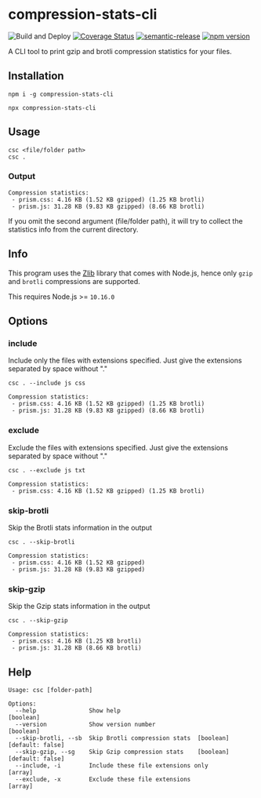 # compression-stats-cli

![Build and Deploy](https://github.com/rajasegar/compression-stats-cli/workflows/Build%20and%20Deploy/badge.svg)
[![Coverage Status](https://coveralls.io/repos/github/rajasegar/compression-stats-cli/badge.svg?branch=master)](https://coveralls.io/github/rajasegar/compression-stats-cli?branch=master)
[![semantic-release](https://img.shields.io/badge/%20%20%F0%9F%93%A6%F0%9F%9A%80-semantic--release-e10079.svg)](https://github.com/semantic-release/semantic-release)
[![npm version](http://img.shields.io/npm/v/compression-stats-cli.svg?style=flat)](https://npmjs.org/package/compression-stats-cli "View this project on npm")

A CLI tool to print gzip and brotli compression statistics for your files.

## Installation
```
npm i -g compression-stats-cli
```

```
npx compression-stats-cli 
```


## Usage 

```
csc <file/folder path>
csc .
```

### Output
```
Compression statistics:
 - prism.css: 4.16 KB (1.52 KB gzipped) (1.25 KB brotli)
 - prism.js: 31.28 KB (9.83 KB gzipped) (8.66 KB brotli)
```

If you omit the second argument (file/folder path), it will try to collect
the statistics info from the current directory.

## Info
This program uses the [Zlib](https://nodejs.org/docs/latest-v10.x/api/zlib.html#zlib_zlib) library that comes with Node.js, hence only
`gzip` and `brotli` compressions are supported.

This requires Node.js >= `10.16.0`

## Options

### include
Include only the files with extensions specified. Just give the extensions 
separated by space without "."

```
csc . --include js css

Compression statistics:
 - prism.css: 4.16 KB (1.52 KB gzipped) (1.25 KB brotli)
 - prism.js: 31.28 KB (9.83 KB gzipped) (8.66 KB brotli)
```

### exclude
Exclude the files with extensions specified. Just give the extensions 
separated by space without "."

```
csc . --exclude js txt

Compression statistics:
 - prism.css: 4.16 KB (1.52 KB gzipped) (1.25 KB brotli)
```

### skip-brotli
Skip the Brotli stats information in the output

```
csc . --skip-brotli

Compression statistics:
 - prism.css: 4.16 KB (1.52 KB gzipped)
 - prism.js: 31.28 KB (9.83 KB gzipped)
```

### skip-gzip
Skip the Gzip stats information in the output

```
csc . --skip-gzip

Compression statistics:
 - prism.css: 4.16 KB (1.25 KB brotli)
 - prism.js: 31.28 KB (8.66 KB brotli)
```


## Help

```
Usage: csc [folder-path]

Options:
  --help               Show help                                       [boolean]
  --version            Show version number                             [boolean]
  --skip-brotli, --sb  Skip Brotli compression stats  [boolean] [default: false]
  --skip-gzip, --sg    Skip Gzip compression stats    [boolean] [default: false]
  --include, -i        Include these file extensions only                [array]
  --exclude, -x        Exclude these file extensions                     [array]
``````
